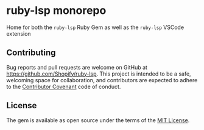 # ruby-lsp monorepo

Home for both the `ruby-lsp` Ruby Gem as well as the `ruby-lsp` VSCode extension

## Contributing

Bug reports and pull requests are welcome on GitHub at https://github.com/Shopify/ruby-lsp.
This project is intended to be a safe, welcoming space for collaboration, and contributors
are expected to adhere to the
[Contributor Covenant](https://github.com/Shopify/ruby-lsp/blob/main/CODE_OF_CONDUCT.md)
code of conduct.

## License

The gem is available as open source under the terms of the
[MIT License](https://github.com/Shopify/ruby-lsp/blob/main/LICENSE.txt).
